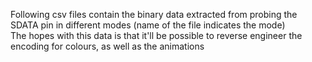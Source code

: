 Following csv files contain the binary data extracted from probing the SDATA pin in different modes (name of the file indicates the mode)  
The hopes with this data is that it'll be possible to reverse engineer the encoding for colours, as well as the animations
